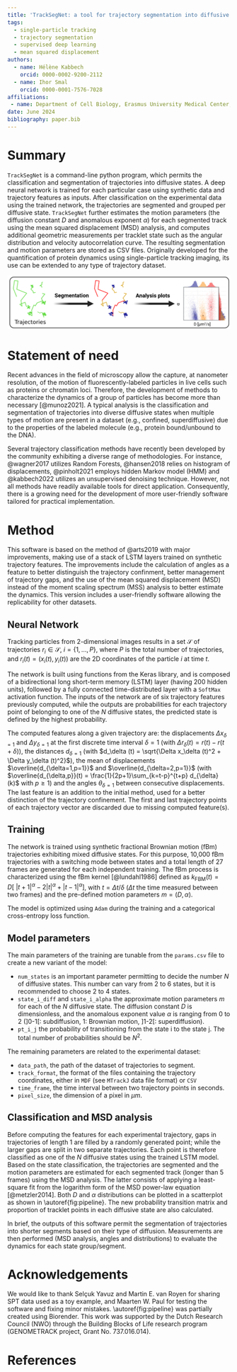 ```yaml
---
title: 'TrackSegNet: a tool for trajectory segmentation into diffusive states using supervised deep learning'
tags:
  - single-particle tracking
  - trajectory segmentation
  - supervised deep learning
  - mean squared displacement
authors:
  - name: Hélène Kabbech
    orcid: 0000-0002-9200-2112
  - name: Ihor Smal
    orcid: 0000-0001-7576-7028
affiliations:
 - name: Department of Cell Biology, Erasmus University Medical Center, Rotterdam, the Netherlands
date: June 2024
bibliography: paper.bib
---
```


# Summary

`TrackSegNet` is a command-line python program, which permits the classification and segmentation of trajectories into diffusive states. A deep neural network is trained for each particular case using synthetic data and trajectory features as inputs. After classification on the experimental data using the trained network, the trajectories are segmented and grouped per diffusive state. `TrackSegNet` further estimates the motion parameters (the diffusion constant $D$ and anomalous exponent $\alpha$) for each segmented track using the mean squared displacement (MSD) analysis, and computes additional geometric measurements per tracklet state such as the angular distribution and velocity autocorrelation curve. The resulting segmentation and motion parameters are stored as CSV files. Originally developed for the quantification of protein dynamics using single-particle tracking imaging, its use can be extended to any type of trajectory dataset.

![Analysis pipeline of TrackSegNet described in two steps. \label{fig:pipeline}](pipeline.png)

# Statement of need

Recent advances in the field of microscopy allow the capture, at nanometer resolution, of the motion of fluorescently-labeled particles in live cells such as proteins or chromatin loci. Therefore, the development of methods to characterize the dynamics of a group of particles has become more than necessary [@munoz2021]. A typical analysis is the classification and segmentation of trajectories into diverse diffusive states when multiple types of motion are present in a dataset (e.g., confined, superdiffusive) due to the properties of the labeled molecule (e.g., protein bound/unbound to the DNA).

Several trajectory classification methods have recently been developed by the community exhibiting a diverse range of methodologies. For instance, @wagner2017 utilizes Random Forests, @hansen2018 relies on histogram of displacements, @pinholt2021 employs hidden  Markov  model (HMM) and @kabbech2022 utilizes an unsupervised denoising technique. However, not all methods have readily available tools for direct application. Consequently, there is a growing need for the development of more user-friendly software tailored for practical implementation.

# Method

This software is based on the method of @arts2019 with major improvements, making use of a stack of LSTM layers trained on synthetic trajectory features. The improvements include the calculation of angles as a feature to better distinguish the trajectory confinment, better management of trajectory gaps, and the use of the mean squared displacement (MSD) instead of the moment scaling spectrum (MSS) analysis to better estimate the dynamics. This version includes a user-friendly software allowing the replicability for other datasets.

## Neural Network

Tracking particles from 2-dimensional images results in a set $\mathcal{S}$ of trajectories $r_i \in \mathcal{S}$, $i = \left\{1, \dots, P \right\}$,  where $P$ is the total number of trajectories, and $r_i(t) = (x_i(t), y_i(t))$ are the 2D coordinates of the particle $i$ at time $t$.

The network is built using functions from the Keras library, and is composed of a bidirectional long short-term memory (LSTM) layer (having 200 hidden units), followed by a fully connected time-distributed layer with a `SoftMax` activation function. The inputs of the network are of six trajectory features previously computed, while the outputs are probabilities for each trajectory point of belonging to one of the $N$ diffusive states, the predicted state is defined by the highest probability.

The computed features along a given trajectory are: the displacements $\Delta x_{\delta=1}$ and $\Delta y_{\delta=1}$ at the first discrete time interval $\delta=1$ (with $\Delta r_\delta (t) = r(t) - r(t+\delta)$), the distances $d_{\delta=1}$ (with $d_\delta (t) = \sqrt{\Delta x_\delta (t)^2 + \Delta y_\delta (t)^2}$), the mean of displacements $\overline{d_{\delta=1,p=1}}$ and $\overline{d_{\delta=2,p=1}}$ (with $\overline{d_{\delta,p}}(t) = \frac{1}{2p+1}\sum_{k=t-p}^{t+p} d_{\delta}(k)$ with $p\geq 1$) and the angles $\theta_{\delta=1}$ between consecutive displacements. The last feature is an addition to the initial method, used for a better distinction of the trajectory confinement. The first and last trajectory points of each trajectory vector are discarded due to missing computed feature(s).


## Training

The network is trained using synthetic fractional Brownian motion (fBm) trajectories exhibiting mixed diffusive states. For this purpose, 10,000 fBm trajectories with a switching mode between states and a total length of 27 frames are generated for each independent training. The fBm process is characterized using the fBm kernel [@lundahl1986] defined as $k_{\text{FBM}}(t) = D\left[\ \lvert t+1\rvert^\alpha  - 2 \lvert t\rvert^\alpha + \lvert t-1\rvert^\alpha\right]$, with $t=\Delta t / \delta$ ($\Delta t$ the time measured between two frames) and the pre-defined motion parameters $m = (D, \alpha)$.

The model is optimized using `Adam` during the training and a categorical cross-entropy loss function.


## Model parameters

The main parameters of the training are tunable from the `params.csv` file to create a new variant of the model:

* `num_states` is an important parameter permitting to decide the number $N$ of diffusive states. This number can vary from 2 to 6 states, but it is recommended to choose 2 to 4 states.
* `state_i_diff` and `state_i_alpha` the approximate motion parameters $m$ for each of the $N$ diffusive state. The diffusion constant $D$ is dimensionless, and the anomalous exponent value $\alpha$ is ranging from 0 to 2 (]0-1[: subdiffusion, 1: Brownian motion, ]1-2[: superdiffusion).
* `pt_i_j` the probability of transitioning from the state i to the state j. The total number of probabilities should be $N^2$.

The remaining parameters are related to the experimental dataset:

* `data_path`, the path of the dataset of trajectories to segment.
* `track_format`, the format of the files containing the trajectory coordinates, either in `MDF` (see `MTrackJ` data file format) or `CSV`
* `time_frame`, the time interval between two trajectory points in seconds.
* `pixel_size`, the dimension of a pixel in $\mu m$.


## Classification and MSD analysis

Before computing the features for each experimental trajectory, gaps in trajectories of length 1 are filled by a randomly generated point; while the larger gaps are split in two separate trajectories. Each point is therefore classified as one of the $N$ diffusive states using the trained LSTM model. Based on the state classification, the trajectories are segmented and the motion parameters are estimated for each segmented track (longer than 5 frames) using the MSD analysis. The latter consists of applying a least-square fit from the logarithm form of the MSD power-law equation [@metzler2014]. Both $D$ and $\alpha$ distributions can be plotted in a scatterplot as shown in \autoref{fig:pipeline}. The new probability transition matrix and proportion of tracklet points in each diffusive state are also calculated.

In brief, the outputs of this software permit the segmentation of trajectories into shorter segments based on their type of diffusion. Measurements are then performed (MSD analysis, angles and distributions) to evaluate the dynamics for each state group/segment.


# Acknowledgements

We would like to thank Selçuk Yavuz and Martin E. van Royen for sharing SPT data used as a toy example, and Maarten W. Paul for testing the software and fixing minor mistakes. \autoref{fig:pipeline} was partially created using Biorender. This work was supported by the Dutch Research Council (NWO) through the Building Blocks of Life research program (GENOMETRACK project, Grant No. 737.016.014).


# References

